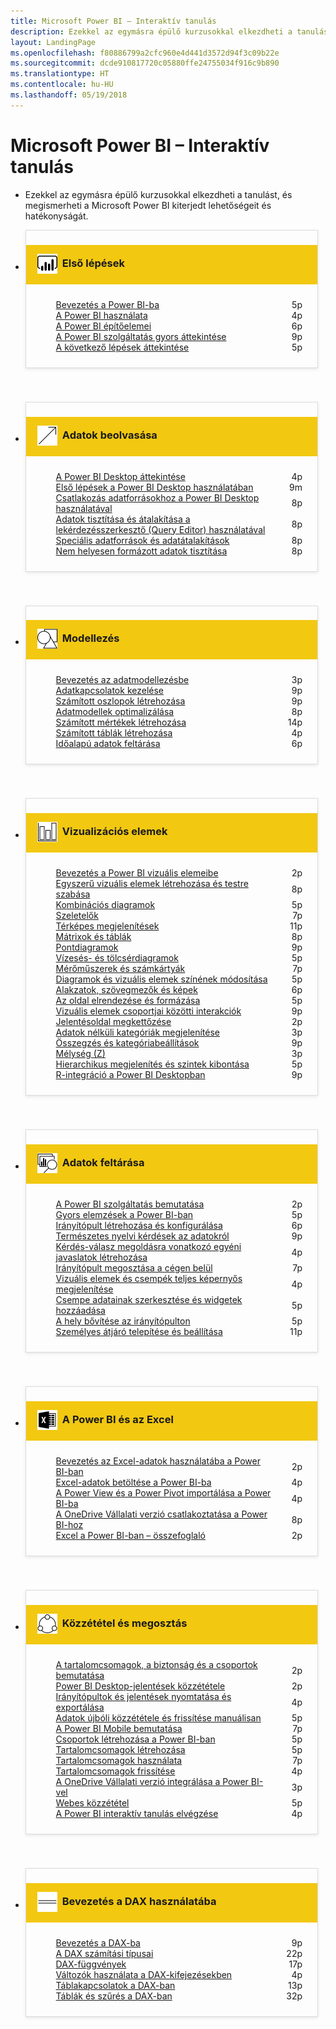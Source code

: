 ```yaml
---
title: Microsoft Power BI – Interaktív tanulás
description: Ezekkel az egymásra épülő kurzusokkal elkezdheti a tanulást, és megismerheti a Microsoft Power BI kiterjedt lehetőségeit és hatékonyságát.
layout: LandingPage
ms.openlocfilehash: f80886799a2cfc960e4d441d3572d94f3c09b22e
ms.sourcegitcommit: dcde910817720c05880ffe24755034f916c9b890
ms.translationtype: HT
ms.contentlocale: hu-HU
ms.lasthandoff: 05/19/2018
---
```

<div id="main" class="v2">
    <div class="container">
        <h1>Microsoft Power BI – Interaktív tanulás</h1>
        <ul id="databases" class="cardsL panelContent" style="display: block; margin: 0px;">
          <li class="fullSpan">
              <div class="container intro">
                  <p>Ezekkel az egymásra épülő kurzusokkal elkezdheti a tanulást, és megismerheti a Microsoft Power BI kiterjedt lehetőségeit és hatékonyságát.</p>
              </div>
          </li>
          <li>
            <div class="cardSize">
                <div class="cardPadding">
                  <div class="card" style="padding: 0 12px 54px 0;">
                      <div class="cardText" style="box-shadow: 0 2px 5px #e8e8e8; border: 1px solid #dbdbdb;">
                          <h3 class="bgdAccent1" style="padding: 8px; display: flex; background: #f2c811; font-weight: bold; border-bottom: 0; margin-bottom: 0; line-height: 42px">
                            <div class="cardImageOuter" style="margin: 0 8px 0 10px;">
                              <div class="cardImage" style="width: 32px;">
                                <img src="media/logo_power-bi.svg" alt="" data-linktype="absolute-path" class="x-hidden-focus" style="position: relative; top: 6px;">
                              </div>
                            </div>
Első lépések </h3>
                          <ul class="noBullet" style="margin: 24px;">
                              <li style="display: flex; justify-content: space-between;">
                                <a class="barLink" href="gettingstarted.yml?tutorial-step=1">Bevezetés a Power BI-ba</a>
                                <span style="margin-left: 32px; align-self: center;">5p</span>
                              </li>
                              <li style="display: flex; justify-content: space-between;">
                                <a class="barLink" href="gettingstarted.yml?tutorial-step=2">A Power BI használata</a>
                                <span style="margin-left: 32px; align-self: center;">4p</span>
                              </li>
                              <li style="display: flex; justify-content: space-between;">
                                <a class="barLink" href="gettingstarted.yml?tutorial-step=3">A Power BI építőelemei</a>
                                <span style="margin-left: 32px; align-self: center;">6p</span>
                              </li>
                              <li style="display: flex; justify-content: space-between;">
                                <a class="barLink" href="gettingstarted.yml?tutorial-step=4">A Power BI szolgáltatás gyors áttekintése</a>
                                <span style="margin-left: 32px; align-self: center;">9p</span>
                              </li>
                              <li style="display: flex; justify-content: space-between;">
                                <a class="barLink" href="gettingstarted.yml?tutorial-step=5">A következő lépések áttekintése</a>
                                <span style="margin-left: 32px; align-self: center;">5p</span>
                              </li>
                          </ul>
                      </div>
                    </div>
                </div>
            </div>
          </li>
          <li>
            <div class="cardSize">
                <div class="cardPadding">
                  <div class="card" style="padding: 0 12px 54px 0;">
                      <div class="cardText" style="box-shadow: 0 2px 5px #e8e8e8; border: 1px solid #dbdbdb;">
                          <h3 class="bgdAccent1" style="padding: 8px; display: flex; background: #f2c811; font-weight: bold; border-bottom: 0; margin-bottom: 0; line-height: 42px">
                            <div class="cardImageOuter" style="margin: 0 8px 0 10px;">
                              <div class="cardImage" style="width: 32px;">
                                <img src="media/pbi-getting-data.svg" alt="" data-linktype="absolute-path" class="x-hidden-focus" style="position: relative; top: 6px;">
                              </div>
                            </div>
Adatok beolvasása </h3>
                          <ul class="noBullet" style="margin: 24px;">
                              <li style="display: flex; justify-content: space-between;">
                                <a class="barLink" href="gettingdata.yml?tutorial-step=1">A Power BI Desktop áttekintése</a>
                                <span style="margin-left: 32px; align-self: center;">4p</span>
                              </li>
                              <li style="display: flex; justify-content: space-between;">
                                <a class="barLink" href="gettingdata.yml?tutorial-step=2">Első lépések a Power BI Desktop használatában</a>
                                <span style="margin-left: 32px; align-self: center;">9m</span>
                              </li>
                              <li style="display: flex; justify-content: space-between;">
                                <a class="barLink" href="gettingdata.yml?tutorial-step=3">Csatlakozás adatforrásokhoz a Power BI Desktop használatával</a>
                                <span style="margin-left: 32px; align-self: center;">8p</span>
                              </li>
                              <li style="display: flex; justify-content: space-between;">
                                <a class="barLink" href="gettingdata.yml?tutorial-step=4">Adatok tisztítása és átalakítása a lekérdezésszerkesztő (Query Editor) használatával</a>
                                <span style="margin-left: 32px; align-self: center;">8p</span>
                              </li>
                              <li style="display: flex; justify-content: space-between;">
                                <a class="barLink" href="gettingdata.yml?tutorial-step=5">Speciális adatforrások és adatátalakítások</a>
                                <span style="margin-left: 32px; align-self: center;">8p</span>
                              </li>
                              <li style="display: flex; justify-content: space-between;">
                                <a class="barLink" href="gettingdata.yml?tutorial-step=6">Nem helyesen formázott adatok tisztítása</a>
                                <span style="margin-left: 32px; align-self: center;">8p</span>
                              </li>
                          </ul>
                      </div>
                    </div>
                </div>
            </div>
          </li>
          <li>
            <div class="cardSize">
                <div class="cardPadding">
                  <div class="card" style="padding: 0 12px 54px 0;">
                      <div class="cardText" style="box-shadow: 0 2px 5px #e8e8e8; border: 1px solid #dbdbdb;">
                          <h3 class="bgdAccent1" style="padding: 8px; display: flex; background: #f2c811; font-weight: bold; border-bottom: 0; margin-bottom: 0; line-height: 42px">
                            <div class="cardImageOuter" style="margin: 0 8px 0 10px;">
                              <div class="cardImage" style="width: 32px;">
                                <img src="media/pbi-modeling.svg" alt="" data-linktype="absolute-path" class="x-hidden-focus" style="position: relative; top: 6px;">
                              </div>
                            </div>
Modellezés </h3>
                          <ul class="noBullet" style="margin: 24px;">
                              <li style="display: flex; justify-content: space-between;">
                                <a class="barLink" href="modeling.yml?tutorial-step=1">Bevezetés az adatmodellezésbe</a>
                                <span style="margin-left: 32px; align-self: center;">3p</span>
                              </li>
                              <li style="display: flex; justify-content: space-between;">
                                <a class="barLink" href="modeling.yml?tutorial-step=2">Adatkapcsolatok kezelése</a>
                                <span style="margin-left: 32px; align-self: center;">9p</span>
                              </li>
                              <li style="display: flex; justify-content: space-between;">
                                <a class="barLink" href="modeling.yml?tutorial-step=3">Számított oszlopok létrehozása</a>
                                <span style="margin-left: 32px; align-self: center;">9p</span>
                              </li>
                              <li style="display: flex; justify-content: space-between;">
                                <a class="barLink" href="modeling.yml?tutorial-step=4">Adatmodellek optimalizálása</a>
                                <span style="margin-left: 32px; align-self: center;">8p</span>
                              </li>
                              <li style="display: flex; justify-content: space-between;">
                                <a class="barLink" href="modeling.yml?tutorial-step=5">Számított mértékek létrehozása</a>
                                <span style="margin-left: 32px; align-self: center;">14p</span>
                              </li>
                              <li style="display: flex; justify-content: space-between;">
                                <a class="barLink" href="modeling.yml?tutorial-step=6">Számított táblák létrehozása</a>
                                <span style="margin-left: 32px; align-self: center;">4p</span>
                              </li>
                              <li style="display: flex; justify-content: space-between;">
                                <a class="barLink" href="modeling.yml?tutorial-step=7">Időalapú adatok feltárása</a>
                                <span style="margin-left: 32px; align-self: center;">6p</span>
                              </li>
                          </ul>
                      </div>
                    </div>
                </div>
            </div>
          </li>
          <li>
            <div class="cardSize">
                <div class="cardPadding">
                  <div class="card" style="padding: 0 12px 54px 0;">
                      <div class="cardText" style="box-shadow: 0 2px 5px #e8e8e8; border: 1px solid #dbdbdb;">
                          <h3 class="bgdAccent1" style="padding: 8px; display: flex; background: #f2c811; font-weight: bold; border-bottom: 0; margin-bottom: 0; line-height: 42px">
                            <div class="cardImageOuter" style="margin: 0 8px 0 10px;">
                              <div class="cardImage" style="width: 32px;">
                                <img src="media/pbi-visualizations.svg" alt="" data-linktype="absolute-path" class="x-hidden-focus" style="position: relative; top: 6px;">
                              </div>
                            </div>
Vizualizációs elemek </h3>
                          <ul class="noBullet" style="margin: 24px;">
                              <li style="display: flex; justify-content: space-between;">
                                <a class="barLink" href="visualizations.yml?tutorial-step=1">Bevezetés a Power BI vizuális elemeibe</a>
                                <span style="margin-left: 32px; align-self: center;">2p</span>
                              </li>
                              <li style="display: flex; justify-content: space-between;">
                                <a class="barLink" href="visualizations.yml?tutorial-step=2">Egyszerű vizuális elemek létrehozása és testre szabása</a>
                                <span style="margin-left: 32px; align-self: center;">8p</span>
                              </li>
                              <li style="display: flex; justify-content: space-between;">
                                <a class="barLink" href="visualizations.yml?tutorial-step=3">Kombinációs diagramok</a>
                                <span style="margin-left: 32px; align-self: center;">5p</span>
                              </li>
                              <li style="display: flex; justify-content: space-between;">
                                <a class="barLink" href="visualizations.yml?tutorial-step=4">Szeletelők</a>
                                <span style="margin-left: 32px; align-self: center;">7p</span>
                              </li>
                              <li style="display: flex; justify-content: space-between;">
                                <a class="barLink" href="visualizations.yml?tutorial-step=5">Térképes megjelenítések</a>
                                <span style="margin-left: 32px; align-self: center;">11p</span>
                              </li>
                              <li style="display: flex; justify-content: space-between;">
                                <a class="barLink" href="visualizations.yml?tutorial-step=6">Mátrixok és táblák</a>
                                <span style="margin-left: 32px; align-self: center;">8p</span>
                              </li>
                              <li style="display: flex; justify-content: space-between;">
                                <a class="barLink" href="visualizations.yml?tutorial-step=7">Pontdiagramok</a>
                                <span style="margin-left: 32px; align-self: center;">9p</span>
                              </li>
                              <li style="display: flex; justify-content: space-between;">
                                <a class="barLink" href="visualizations.yml?tutorial-step=8">Vízesés- és tölcsérdiagramok</a>
                                <span style="margin-left: 32px; align-self: center;">5p</span>
                              </li>
                              <li style="display: flex; justify-content: space-between;">
                                <a class="barLink" href="visualizations.yml?tutorial-step=9">Mérőműszerek és számkártyák</a>
                                <span style="margin-left: 32px; align-self: center;">7p</span>
                              </li>
                              <li style="display: flex; justify-content: space-between;">
                                <a class="barLink" href="visualizations.yml?tutorial-step=10">Diagramok és vizuális elemek színének módosítása</a>
                                <span style="margin-left: 32px; align-self: center;">5p</span>
                              </li>
                              <li style="display: flex; justify-content: space-between;">
                                <a class="barLink" href="visualizations.yml?tutorial-step=11">Alakzatok, szövegmezők és képek</a>
                                <span style="margin-left: 32px; align-self: center;">6p</span>
                              </li>
                              <li style="display: flex; justify-content: space-between;">
                                <a class="barLink" href="visualizations.yml?tutorial-step=12">Az oldal elrendezése és formázása</a>
                                <span style="margin-left: 32px; align-self: center;">5p</span>
                              </li>
                              <li style="display: flex; justify-content: space-between;">
                                <a class="barLink" href="visualizations.yml?tutorial-step=13">Vizuális elemek csoportjai közötti interakciók</a>
                                <span style="margin-left: 32px; align-self: center;">9p</span>
                              </li>
                              <li style="display: flex; justify-content: space-between;">
                                <a class="barLink" href="visualizations.yml?tutorial-step=14">Jelentésoldal megkettőzése</a>
                                <span style="margin-left: 32px; align-self: center;">2p</span>
                              </li>
                              <li style="display: flex; justify-content: space-between;">
                                <a class="barLink" href="visualizations.yml?tutorial-step=15">Adatok nélküli kategóriák megjelenítése</a>
                                <span style="margin-left: 32px; align-self: center;">3p</span>
                              </li>
                              <li style="display: flex; justify-content: space-between;">
                                <a class="barLink" href="visualizations.yml?tutorial-step=16">Összegzés és kategóriabeállítások</a>
                                <span style="margin-left: 32px; align-self: center;">9p</span>
                              </li>
                              <li style="display: flex; justify-content: space-between;">
                                <a class="barLink" href="visualizations.yml?tutorial-step=17">Mélység (Z)</a>
                                <span style="margin-left: 32px; align-self: center;">3p</span>
                              </li>
                              <li style="display: flex; justify-content: space-between;">
                                <a class="barLink" href="visualizations.yml?tutorial-step=18">Hierarchikus megjelenítés és szintek kibontása</a>
                                <span style="margin-left: 32px; align-self: center;">5p</span>
                              </li>
                              <li style="display: flex; justify-content: space-between;">
                                <a class="barLink" href="visualizations.yml?tutorial-step=19">R-integráció a Power BI Desktopban</a>
                                <span style="margin-left: 32px; align-self: center;">9p</span>
                              </li>
                          </ul>
                      </div>
                    </div>
                </div>
            </div>
          </li>
          <li>
            <div class="cardSize">
                <div class="cardPadding">
                  <div class="card" style="padding: 0 12px 54px 0;">
                      <div class="cardText" style="box-shadow: 0 2px 5px #e8e8e8; border: 1px solid #dbdbdb;">
                          <h3 class="bgdAccent1" style="padding: 8px; display: flex; background: #f2c811; font-weight: bold; border-bottom: 0; margin-bottom: 0; line-height: 42px">
                            <div class="cardImageOuter" style="margin: 0 8px 0 10px;">
                              <div class="cardImage" style="width: 32px;">
                                <img src="media/pbi-exploring-data.svg" alt="" data-linktype="absolute-path" class="x-hidden-focus" style="position: relative; top: 6px;">
                              </div>
                            </div>
Adatok feltárása </h3>
                          <ul class="noBullet" style="margin: 24px;">
                              <li style="display: flex; justify-content: space-between;">
                                <a class="barLink" href="exploringdata.yml?tutorial-step=1">A Power BI szolgáltatás bemutatása</a>
                                <span style="margin-left: 32px; align-self: center;">2p</span>
                              </li>
                              <li style="display: flex; justify-content: space-between;">
                                <a class="barLink" href="exploringdata.yml?tutorial-step=2">Gyors elemzések a Power BI-ban</a>
                                <span style="margin-left: 32px; align-self: center;">5p</span>
                              </li>
                              <li style="display: flex; justify-content: space-between;">
                                <a class="barLink" href="exploringdata.yml?tutorial-step=3">Irányítópult létrehozása és konfigurálása</a>
                                <span style="margin-left: 32px; align-self: center;">6p</span>
                              </li>
                              <li style="display: flex; justify-content: space-between;">
                                <a class="barLink" href="exploringdata.yml?tutorial-step=4">Természetes nyelvi kérdések az adatokról</a>
                                <span style="margin-left: 32px; align-self: center;">9p</span>
                              </li>
                              <li style="display: flex; justify-content: space-between;">
                                <a class="barLink" href="exploringdata.yml?tutorial-step=5">Kérdés-válasz megoldásra vonatkozó egyéni javaslatok létrehozása</a>
                                <span style="margin-left: 32px; align-self: center;">4p</span>
                              </li>
                              <li style="display: flex; justify-content: space-between;">
                                <a class="barLink" href="exploringdata.yml?tutorial-step=6">Irányítópult megosztása a cégen belül</a>
                                <span style="margin-left: 32px; align-self: center;">7p</span>
                              </li>
                              <li style="display: flex; justify-content: space-between;">
                                <a class="barLink" href="exploringdata.yml?tutorial-step=7">Vizuális elemek és csempék teljes képernyős megjelenítése</a>
                                <span style="margin-left: 32px; align-self: center;">4p</span>
                              </li>
                              <li style="display: flex; justify-content: space-between;">
                                <a class="barLink" href="exploringdata.yml?tutorial-step=8">Csempe adatainak szerkesztése és widgetek hozzáadása</a>
                                <span style="margin-left: 32px; align-self: center;">5p</span>
                              </li>
                              <li style="display: flex; justify-content: space-between;">
                                <a class="barLink" href="exploringdata.yml?tutorial-step=9">A hely bővítése az irányítópulton</a>
                                <span style="margin-left: 32px; align-self: center;">5p</span>
                              </li>
                              <li style="display: flex; justify-content: space-between;">
                                <a class="barLink" href="exploringdata.yml?tutorial-step=10">Személyes átjáró telepítése és beállítása</a>
                                <span style="margin-left: 32px; align-self: center;">11p</span>
                              </li>
                          </ul>
                      </div>
                    </div>
                </div>
            </div>
          </li>
          <li>
            <div class="cardSize">
                <div class="cardPadding">
                  <div class="card" style="padding: 0 12px 54px 0;">
                      <div class="cardText" style="box-shadow: 0 2px 5px #e8e8e8; border: 1px solid #dbdbdb;">
                          <h3 class="bgdAccent1" style="padding: 8px; display: flex; background: #f2c811; font-weight: bold; border-bottom: 0; margin-bottom: 0; line-height: 42px">
                            <div class="cardImageOuter" style="margin: 0 8px 0 10px;">
                              <div class="cardImage" style="width: 32px;">
                                <img src="media/logo_excel-blk.svg" alt="" data-linktype="absolute-path" class="x-hidden-focus" style="position: relative; top: 6px;">
                              </div>
                            </div>
A Power BI és az Excel </h3>
                          <ul class="noBullet" style="margin: 24px;">
                              <li style="display: flex; justify-content: space-between;">
                                <a class="barLink" href="powerbiandexcel.yml?tutorial-step=1">Bevezetés az Excel-adatok használatába a Power BI-ban</a>
                                <span style="margin-left: 32px; align-self: center;">2p</span>
                              </li>
                              <li style="display: flex; justify-content: space-between;">
                                <a class="barLink" href="powerbiandexcel.yml?tutorial-step=2">Excel-adatok betöltése a Power BI-ba</a>
                                <span style="margin-left: 32px; align-self: center;">4p</span>
                              </li>
                              <li style="display: flex; justify-content: space-between;">
                                <a class="barLink" href="powerbiandexcel.yml?tutorial-step=3">A Power View és a Power Pivot importálása a Power BI-ba</a>
                                <span style="margin-left: 32px; align-self: center;">4p</span>
                              </li>
                              <li style="display: flex; justify-content: space-between;">
                                <a class="barLink" href="powerbiandexcel.yml?tutorial-step=4">A OneDrive Vállalati verzió csatlakoztatása a Power BI-hoz</a>
                                <span style="margin-left: 32px; align-self: center;">8p</span>
                              </li>
                              <li style="display: flex; justify-content: space-between;">
                                <a class="barLink" href="powerbiandexcel.yml?tutorial-step=5">Excel a Power BI-ban – összefoglaló</a>
                                <span style="margin-left: 32px; align-self: center;">2p</span>
                              </li>
                          </ul>
                      </div>
                    </div>
                </div>
            </div>
          </li>
          <li>
            <div class="cardSize">
                <div class="cardPadding">
                  <div class="card" style="padding: 0 12px 54px 0;">
                      <div class="cardText" style="box-shadow: 0 2px 5px #e8e8e8; border: 1px solid #dbdbdb;">
                          <h3 class="bgdAccent1" style="padding: 8px; display: flex; background: #f2c811; font-weight: bold; border-bottom: 0; margin-bottom: 0; line-height: 42px">
                            <div class="cardImageOuter" style="margin: 0 8px 0 10px;">
                              <div class="cardImage" style="width: 32px;">
                                <img src="media/pbi-pub-sharing.svg" alt="" data-linktype="absolute-path" class="x-hidden-focus" style="position: relative; top: 6px;">
                              </div>
                            </div>
Közzététel és megosztás </h3>
                          <ul class="noBullet" style="margin: 24px;">
                              <li style="display: flex; justify-content: space-between;">
                                <a class="barLink" href="publishingandsharing.yml?tutorial-step=1">A tartalomcsomagok, a biztonság és a csoportok bemutatása</a>
                                <span style="margin-left: 32px; align-self: center;">2p</span>
                              </li>
                              <li style="display: flex; justify-content: space-between;">
                                <a class="barLink" href="publishingandsharing.yml?tutorial-step=2">Power BI Desktop-jelentések közzététele</a>
                                <span style="margin-left: 32px; align-self: center;">2p</span>
                              </li>
                              <li style="display: flex; justify-content: space-between;">
                                <a class="barLink" href="publishingandsharing.yml?tutorial-step=3">Irányítópultok és jelentések nyomtatása és exportálása</a>
                                <span style="margin-left: 32px; align-self: center;">4p</span>
                              </li>
                              <li style="display: flex; justify-content: space-between;">
                                <a class="barLink" href="publishingandsharing.yml?tutorial-step=4">Adatok újbóli közzététele és frissítése manuálisan</a>
                                <span style="margin-left: 32px; align-self: center;">5p</span>
                              </li>
                              <li style="display: flex; justify-content: space-between;">
                                <a class="barLink" href="publishingandsharing.yml?tutorial-step=5">A Power BI Mobile bemutatása</a>
                                <span style="margin-left: 32px; align-self: center;">7p</span>
                              </li>
                              <li style="display: flex; justify-content: space-between;">
                                <a class="barLink" href="publishingandsharing.yml?tutorial-step=6">Csoportok létrehozása a Power BI-ban</a>
                                <span style="margin-left: 32px; align-self: center;">5p</span>
                              </li>
                              <li style="display: flex; justify-content: space-between;">
                                <a class="barLink" href="publishingandsharing.yml?tutorial-step=7">Tartalomcsomagok létrehozása</a>
                                <span style="margin-left: 32px; align-self: center;">5p</span>
                              </li>
                              <li style="display: flex; justify-content: space-between;">
                                <a class="barLink" href="publishingandsharing.yml?tutorial-step=8">Tartalomcsomagok használata</a>
                                <span style="margin-left: 32px; align-self: center;">7p</span>
                              </li>
                              <li style="display: flex; justify-content: space-between;">
                                <a class="barLink" href="publishingandsharing.yml?tutorial-step=9">Tartalomcsomagok frissítése</a>
                                <span style="margin-left: 32px; align-self: center;">4p</span>
                              </li>
                              <li style="display: flex; justify-content: space-between;">
                                <a class="barLink" href="publishingandsharing.yml?tutorial-step=10">A OneDrive Vállalati verzió integrálása a Power BI-vel</a>
                                <span style="margin-left: 32px; align-self: center;">3p</span>
                              </li>
                              <li style="display: flex; justify-content: space-between;">
                                <a class="barLink" href="publishingandsharing.yml?tutorial-step=11">Webes közzététel</a>
                                <span style="margin-left: 32px; align-self: center;">5p</span>
                              </li>
                              <li style="display: flex; justify-content: space-between;">
                                <a class="barLink" href="publishingandsharing.yml?tutorial-step=12">A Power BI interaktív tanulás elvégzése</a>
                                <span style="margin-left: 32px; align-self: center;">4p</span>
                              </li>
                          </ul>
                      </div>
                    </div>
                </div>
            </div>
          </li>
          <li>
            <div class="cardSize">
                <div class="cardPadding">
                  <div class="card" style="padding: 0 12px 54px 0;">
                      <div class="cardText" style="box-shadow: 0 2px 5px #e8e8e8; border: 1px solid #dbdbdb;">
                          <h3 class="bgdAccent1" style="padding: 8px; display: flex; background: #f2c811; font-weight: bold; border-bottom: 0; margin-bottom: 0; line-height: 42px">
                            <div class="cardImageOuter" style="margin: 0 8px 0 10px;">
                              <div class="cardImage" style="width: 32px;">
                                <img src="media/pbi-dax-intro.svg" alt="" data-linktype="absolute-path" class="x-hidden-focus" style="position: relative; top: 6px;">
                              </div>
                            </div>
Bevezetés a DAX használatába </h3>
                          <ul class="noBullet" style="margin: 24px;">
                              <li style="display: flex; justify-content: space-between;">
                                <a class="barLink" href="introductiontodax.yml?tutorial-step=1">Bevezetés a DAX-ba</a>
                                <span style="margin-left: 32px; align-self: center;">9p</span>
                              </li>
                              <li style="display: flex; justify-content: space-between;">
                                <a class="barLink" href="introductiontodax.yml?tutorial-step=2">A DAX számítási típusai</a>
                                <span style="margin-left: 32px; align-self: center;">22p</span>
                              </li>
                              <li style="display: flex; justify-content: space-between;">
                                <a class="barLink" href="introductiontodax.yml?tutorial-step=3">DAX-függvények</a>
                                <span style="margin-left: 32px; align-self: center;">17p</span>
                              </li>
                              <li style="display: flex; justify-content: space-between;">
                                <a class="barLink" href="introductiontodax.yml?tutorial-step=4">Változók használata a DAX-kifejezésekben</a>
                                <span style="margin-left: 32px; align-self: center;">4p</span>
                              </li>
                              <li style="display: flex; justify-content: space-between;">
                                <a class="barLink" href="introductiontodax.yml?tutorial-step=5">Táblakapcsolatok a DAX-ban</a>
                                <span style="margin-left: 32px; align-self: center;">13p</span>
                              </li>
                              <li style="display: flex; justify-content: space-between;">
                                <a class="barLink" href="introductiontodax.yml?tutorial-step=6">Táblák és szűrés a DAX-ban</a>
                                <span style="margin-left: 32px; align-self: center;">32p</span>
                              </li>
                          </ul>
                      </div>
                    </div>
                </div>
            </div>
          </li>
      </ul>
    </div>
</div>